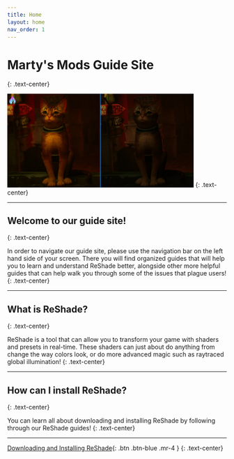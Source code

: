 ```yaml
---
title: Home
layout: home
nav_order: 1
---
```


# Marty's Mods Guide Site
{: .text-center}

<img style="max-width: 85%" src="./assets/home-page-image.webp"/>
{: .text-center}

---

## Welcome to our guide site!
{: .text-center}    

In order to navigate our guide site, please use the navigation bar on the left hand side of your screen. There you will find organized guides that will help you to learn and understand ReShade better, alongside other more helpful guides that can help walk you through some of the issues that plague users!
{: .text-center}

---

## What is ReShade?
{: .text-center}

ReShade is a tool that can allow you to transform your game with shaders and presets in real-time. These shaders can just about do anything from change the way colors look, or do more advanced magic such as raytraced global illumination!
{: .text-center}

---

## How can I install ReShade?
{: .text-center}

You can learn all about downloading and installing ReShade by following through our ReShade guides!
{: .text-center}

---

[Downloading and Installing ReShade](https://guides.martysmods.com/docs/reshade/downloading-and-installing/){: .btn .btn-blue .mr-4 } 
{: .text-center}